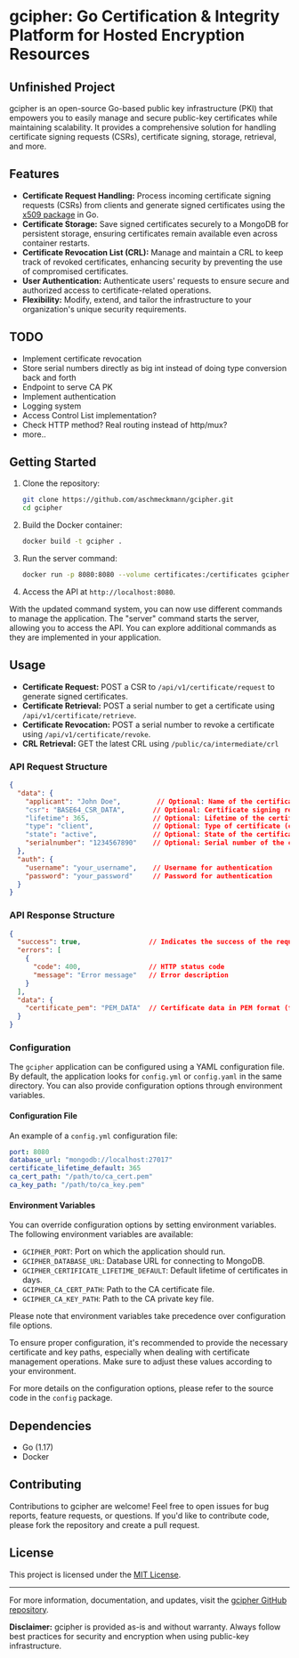 # gcipher: Go Certification & Integrity Platform for Hosted Encryption Resources
## Unfinished Project

gcipher is an open-source Go-based public key infrastructure (PKI) that empowers you to easily manage and secure public-key certificates while maintaining scalability. It provides a comprehensive solution for handling certificate signing requests (CSRs), certificate signing, storage, retrieval, and more.

## Features

- **Certificate Request Handling:** Process incoming certificate signing requests (CSRs) from clients and generate signed certificates using the [x509 package](https://pkg.go.dev/crypto/x509) in Go.
- **Certificate Storage:** Save signed certificates securely to a MongoDB for persistent storage, ensuring certificates remain available even across container restarts.
- **Certificate Revocation List (CRL):** Manage and maintain a CRL to keep track of revoked certificates, enhancing security by preventing the use of compromised certificates.
- **User Authentication:** Authenticate users' requests to ensure secure and authorized access to certificate-related operations.
- **Flexibility:** Modify, extend, and tailor the infrastructure to your organization's unique security requirements.

## TODO

- Implement certificate revocation
- Store serial numbers directly as big int instead of doing type conversion back and forth
- Endpoint to serve CA PK
- Implement authentication
- Logging system
- Access Control List implementation?
- Check HTTP method? Real routing instead of http/mux?
- more..

## Getting Started

1. Clone the repository:

    ```bash
    git clone https://github.com/aschmeckmann/gcipher.git
    cd gcipher
    ```

2. Build the Docker container:

    ```bash
    docker build -t gcipher .
    ```

3. Run the server command:

    ```bash
    docker run -p 8080:8080 --volume certificates:/certificates gcipher server
    ```

4. Access the API at `http://localhost:8080`.

With the updated command system, you can now use different commands to manage the application. The "server" command starts the server, allowing you to access the API. You can explore additional commands as they are implemented in your application.

## Usage

- **Certificate Request:** POST a CSR to `/api/v1/certificate/request` to generate signed certificates.
- **Certificate Retrieval:** POST a serial number to get a certificate using `/api/v1/certificate/retrieve`.
- **Certificate Revocation:** POST a serial number to revoke a certificate using `/api/v1/certificate/revoke`.
- **CRL Retrieval:** GET the latest CRL using `/public/ca/intermediate/crl`

### API Request Structure

```json
{
  "data": {
    "applicant": "John Doe",         // Optional: Name of the certificate applicant
    "csr": "BASE64_CSR_DATA",       // Optional: Certificate signing request in BASE64 format
    "lifetime": 365,                // Optional: Lifetime of the certificate in days
    "type": "client",               // Optional: Type of certificate (client or server)
    "state": "active",              // Optional: State of the certificate (active, revoked, etc.)
    "serialnumber": "1234567890"    // Optional: Serial number of the certificate
  },
  "auth": {
    "username": "your_username",    // Username for authentication
    "password": "your_password"     // Password for authentication
  }
}
```

### API Response Structure

```json
{
  "success": true,                 // Indicates the success of the request
  "errors": [
    {
      "code": 400,                 // HTTP status code
      "message": "Error message"   // Error description
    }
  ],
  "data": {
    "certificate_pem": "PEM_DATA"  // Certificate data in PEM format (for CertificateResponseData)
  }
}
```

### Configuration

The `gcipher` application can be configured using a YAML configuration file. By default, the application looks for `config.yml` or `config.yaml` in the same directory. You can also provide configuration options through environment variables.

#### Configuration File

An example of a `config.yml` configuration file:

```yaml
port: 8080
database_url: "mongodb://localhost:27017"
certificate_lifetime_default: 365
ca_cert_path: "/path/to/ca_cert.pem"
ca_key_path: "/path/to/ca_key.pem"
```

#### Environment Variables

You can override configuration options by setting environment variables. The following environment variables are available:

- `GCIPHER_PORT`: Port on which the application should run.
- `GCIPHER_DATABASE_URL`: Database URL for connecting to MongoDB.
- `GCIPHER_CERTIFICATE_LIFETIME_DEFAULT`: Default lifetime of certificates in days.
- `GCIPHER_CA_CERT_PATH`: Path to the CA certificate file.
- `GCIPHER_CA_KEY_PATH`: Path to the CA private key file.

Please note that environment variables take precedence over configuration file options.

To ensure proper configuration, it's recommended to provide the necessary certificate and key paths, especially when dealing with certificate management operations. Make sure to adjust these values according to your environment.

For more details on the configuration options, please refer to the source code in the `config` package.

## Dependencies

- Go (1.17)
- Docker

## Contributing

Contributions to gcipher are welcome! Feel free to open issues for bug reports, feature requests, or questions. If you'd like to contribute code, please fork the repository and create a pull request.

## License

This project is licensed under the [MIT License](LICENSE).

---

For more information, documentation, and updates, visit the [gcipher GitHub repository](https://github.com/aschmeckmann/gcipher).

**Disclaimer:** gcipher is provided as-is and without warranty. Always follow best practices for security and encryption when using public-key infrastructure.
